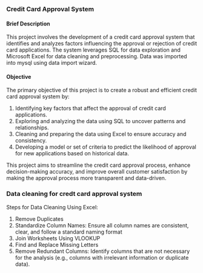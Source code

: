 ### Credit Card Approval System

#### Brief Description
This project involves the development of a credit card approval system that identifies and analyzes factors influencing the approval or rejection of credit card applications. 
The system leverages SQL for data exploration and Microsoft Excel for data cleaning and preprocessing. Data was imported into mysql using data import wizard.

#### Objective
The primary objective of this project is to create a robust and efficient credit card approval system by:
1. Identifying key factors that affect the approval of credit card applications.
2. Exploring and analyzing the data using SQL to uncover patterns and relationships.
3. Cleaning and preparing the data using Excel to ensure accuracy and consistency.
4. Developing a model or set of criteria to predict the likelihood of approval for new applications based on historical data.

This project aims to streamline the credit card approval process, enhance decision-making accuracy, and improve overall customer satisfaction by making the approval process more transparent and data-driven.

### Data cleaning for credt card approval system
Steps for Data Cleaning Using Excel:
1. Remove Duplicates
2. Standardize Column Names: Ensure all column names are consistent, clear, and follow a standard naming format
3. Join Worksheets Using VLOOKUP
4. Find and Replace Missing Letters
5. Remove Redundant Columns: Identify columns that are not necessary for the analysis (e.g., columns with irrelevant information or duplicate data).
